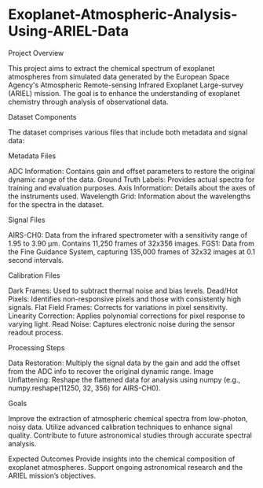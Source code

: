 # Exoplanet-Atmospheric-Analysis-Using-ARIEL-Data

Project Overview

This project aims to extract the chemical spectrum of exoplanet atmospheres from simulated data generated by the European Space Agency's Atmospheric Remote-sensing Infrared Exoplanet Large-survey (ARIEL) mission. The goal is to enhance the understanding of exoplanet chemistry through analysis of observational data.

Dataset Components

The dataset comprises various files that include both metadata and signal data:

Metadata Files

ADC Information: Contains gain and offset parameters to restore the original dynamic range of the data.
Ground Truth Labels: Provides actual spectra for training and evaluation purposes.
Axis Information: Details about the axes of the instruments used.
Wavelength Grid: Information about the wavelengths for the spectra in the dataset.

Signal Files

AIRS-CH0: Data from the infrared spectrometer with a sensitivity range of 1.95 to 3.90 µm. Contains 11,250 frames of 32x356 images.
FGS1: Data from the Fine Guidance System, capturing 135,000 frames of 32x32 images at 0.1 second intervals.

Calibration Files

Dark Frames: Used to subtract thermal noise and bias levels.
Dead/Hot Pixels: Identifies non-responsive pixels and those with consistently high signals.
Flat Field Frames: Corrects for variations in pixel sensitivity.
Linearity Correction: Applies polynomial corrections for pixel response to varying light.
Read Noise: Captures electronic noise during the sensor readout process.

Processing Steps

Data Restoration: Multiply the signal data by the gain and add the offset from the ADC info to recover the original dynamic range.
Image Unflattening: Reshape the flattened data for analysis using numpy (e.g., numpy.reshape(11250, 32, 356) for AIRS-CH0).

Goals

Improve the extraction of atmospheric chemical spectra from low-photon, noisy data.
Utilize advanced calibration techniques to enhance signal quality.
Contribute to future astronomical studies through accurate spectral analysis.

Expected Outcomes
Provide insights into the chemical composition of exoplanet atmospheres.
Support ongoing astronomical research and the ARIEL mission’s objectives.
